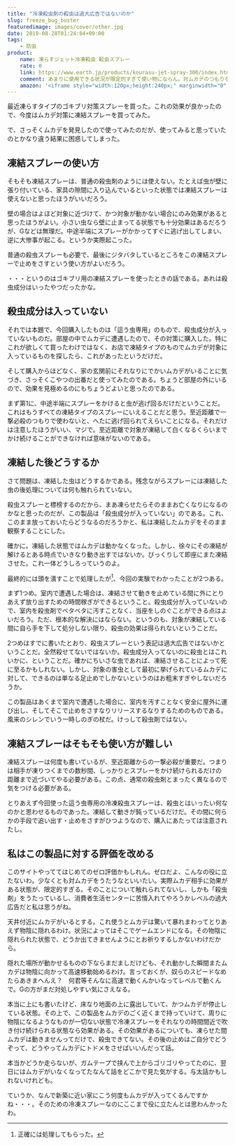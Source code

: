```yaml
---
title: "冷凍殺虫剤の殺虫は過大広告ではないのか"
slug: freeze_bug_buster
featuredimage: images/cover/other.jpg
date: 2019-08-28T01:24:04+09:00
tags:
    - 防虫
product:
    name: 凍らすジェット冷凍殺虫 殺虫スプレー
    rate: 0
    link: https://www.earth.jp/products/kourasu-jet-spray-300/index.html
    comment: あまりに使用できる状況が限定的すぎて使い物にならん。対ムカデのつもりならバルサン炊くほうがマシなので買うべきではない。買ってはならない。
    amazon: '<iframe style="width:120px;height:240px;" marginwidth="0" marginheight="0" scrolling="no" frameborder="0" src="//rcm-fe.amazon-adsystem.com/e/cm?lt1=_blank&bc1=000000&IS2=1&bg1=FFFFFF&fc1=000000&lc1=0000FF&t=illusionspace-22&language=ja_JP&o=9&p=8&l=as4&m=amazon&f=ifr&ref=as_ss_li_til&asins=B00IZ5PRBO&linkId=2770095b217716186e27d7580af480b2"></iframe>'
---
```


最近凍らすタイプのゴキブリ対策スプレーを買った。これの効果が良かったので、今度はムカデ対策に凍結スプレーを買ってみた。

で、さっそくムカデを発見したので使ってみたのだが、使ってみると思っていたのとかなり違う結果に困惑してしまった。

<!--more-->

## 凍結スプレーの使い方

そもそも凍結スプレーは、普通の殺虫剤のようには使えない。たとえば虫が壁に張り付いている、家具の隙間に入り込んでいるといった状態では凍結スプレーは使えないと思ったほうがいいだろう。

壁の場合はよほど対象に近づけて、かつ対象が動かない場合にのみ効果があると思ったほうがよい。小さい虫なら壁に止まってる状態でも十分効果はあるだろうが、Gなどは無理だ。中途半端にスプレーがかかってすぐに逃げ出してしまい、逆に大惨事が起こる。というか実際起こった。

普通の殺虫スプレーも必要で、最後にジタバタしているところをこの凍結スプレーで止めをさすという使い方がよいだろう。

・・・というのはゴキブリ用の凍結スプレーを使ったときの話である。あれは殺虫成分はいったやつだったかな。

## 殺虫成分は入っていない

それでは本題で、今回購入したものは「這う虫専用」のもので、殺虫成分が入っていないものだ。部屋の中でムカデに遭遇したので、その対策に購入した。特にこれが欲しくて買ったわけではなく、お店で凍結タイプのものでムカデが対象に入っているものを探したら、これがあったというだけだ。

そして購入からほどなく、家の玄関前にそれなりにでかいムカデがいることに気づき、さっそくこやつの出番だと使ってみたのである。ちょうど部屋の外にいるので、効果を見極めるのにもちょうどよいと思ったのである。

まず第1に、中途半端にスプレーをかけると虫が逃げ回るだけだということだ。これはもうすべての凍結タイプのスプレーにいえることだと思う。至近距離で一撃必殺のつもりで使わないと、へたに逃げ回られてえらいことになる。それだけは注意したほうがいい、マジで。至近距離で対象が凍結して白くなるくらいまでかけ続けることができなければ意味がないのである。

## 凍結した後どうするか

さて問題は、凍結した虫はどうするかである。残念ながらスプレーには凍結した虫の後処理については何も触れられていない。

殺虫スプレーと標榜するのだから、まあ凍らせたらそのままお亡くなりになるのかなと思ったのだが、この製品は「殺虫成分が入っていない」のである。これ、このまま放っておいたらどうなるのだろうかと、私は凍結したムカデをそのまま観察することにした。

確かに。凍結した状態ではムカデは動かなくなった。しかし、徐々にその凍結が解けるとある時点でいきなり動き出すではないか。びっくりして即座にまた凍結させた。これ一体どうしろっていうのよ。

最終的には頭を潰すことで処理したが[^1]、今回の実験でわかったことが2つある。

まず1つめ。室内で遭遇した場合は、凍結させて動きを止めている間に外にとりあえず放り出すための時間稼ぎができるということ。殺虫成分が入っていないので、室内を殺虫剤でベタベタに汚すことなく、当座をしのぐことができる点はよいだろう。ただ、根本的な解決にはならない。というのも、対象が凍結している間に自ら手を下して処分しない限り、殺虫の効果は得られないということだ。

2つめはすでに書いたとおり、殺虫スプレーという表記は過大広告ではないかということだ。全然殺せてないではないか。殺虫成分入ってないのに殺虫とはこれいかに、ということだ。確かにちいさな虫であれば、凍結させることによって死に至るかもしれない。しかし、対象の害虫として最初に挙げられているムカデに対して、できるのは単なる足止めでしかないというのはお粗末すぎやしないだろうか。

この製品はあくまで室内で遭遇した場合に、室内を汚すことなく安全に屋外に運び出し、そしてそこで止めをさすなりリリースするなりするためのものである。風来のシレンでいう一時しのぎの杖だ。けっして殺虫剤ではない。

## 凍結スプレーはそもそも使い方が難しい

凍結スプレーは何度も書いているが、至近距離からの一撃必殺が重要だ。つまりは相手が凍りつくまでの数秒間、しっかりとスプレーをかけ続けられるだけの距離まで近づいてやる必要がある。この点、通常の殺虫剤とまったく異なるので気をつける必要がある。

とりあえず今回使った這う虫専用の冷凍殺虫スプレーは、殺虫とはいったい何なのかと思わせるものであった。凍結して動きが鈍っているだけだ。その間に何らかの手段で追い出す・止めをさすがひつようなので、購入にあたっては注意されたし。

## 私はこの製品に対する評価を改める

このサイトやっててはじめてのゼロ評価かもしれん。ゼロだよ、こんなの役に立たないわ。少なくとも対ムカデをうたうなといいたい。実際ムカデ相手に効果がある状態が、限定的すぎる。そのことについて触れられてないし、しかも「殺虫剤」をうたっているし、消費者生活センターに苦情入れてやろうかレベルの過大広告だと私は思うがね。

天井付近にムカデがいるとする。これ使うとムカデは驚いて暴れまわってとりあえず物陰に隠れるわけ。状況によってはそこでゲームエンドになる。その物陰に隠れられた状態で、どうか出てきませんようにとお祈りするしかないわけだから。

隠れた場所が動かせるものの下ならまだましだけども、それ動かした瞬間またムカデは物陰に向かって高速移動始めるわけ。言っておくが、奴らのスピードなめたらあきまへんえ？　何君等そんなに高速で動くんかいなってレベルで動くんで。Gの方がまだ対処しやすい気にさえなる。

本当に上にも書いたけど、床なり地面の上に露出していて、かつムカデが停止している状態。その上で、この製品をムカデのごく近くまで持っていけて、周りに物陰になるようなものが一切ない状態で冷凍スプレーをそれなりの時間間近で吹き付け続けられる状態なら効果がある。その効果があるについても、凍らせた間ムカデは動きませんってだけで、殺虫できてない。その後の止めはご自分でどうぞって、どうやってムカデにトドメをさせばいいんだって話。

本当かどうか走らないが、ガムテープで挟んで上からゴリゴリやってたのに、翌日にはムカデがいなくなってたなんて話をどこかで見た気がする。与太話かもしれないけれども。

ていうか、なんで新築に近い家にこう何度もムカデが入ってくるんですかね・・・。そのための冷凍スプレーなのにここまで役に立たんとは思わんかったわ。

[^1]: 正確には処理してもらった。